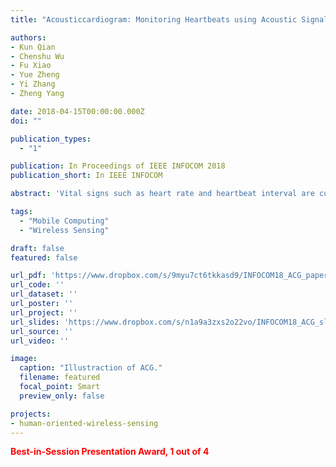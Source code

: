 ```yaml
---
title: "Acousticcardiogram: Monitoring Heartbeats using Acoustic Signals on Smart Devices"

authors:
- Kun Qian
- Chenshu Wu
- Fu Xiao
- Yue Zheng
- Yi Zhang
- Zheng Yang

date: 2018-04-15T00:00:00.000Z
doi: ""

publication_types:
  - "1"

publication: In Proceedings of IEEE INFOCOM 2018
publication_short: In IEEE INFOCOM

abstract: 'Vital signs such as heart rate and heartbeat interval are currently measured by electrocardiograms (ECG) or wearable physiological monitors. These techniques either require contact with the patient’s skin or are usually uncomfortable to wear, rendering them too expensive and user-unfriendly for daily monitoring. In this paper, we propose a new noninvasive technology to generate an Acousticcardiogram (ACG) that precisely monitors heartbeats using inaudible acoustic signals. ACG uses only commodity microphones and speakers commonly equipped on ubiquitous off-the-shelf devices, such as smartphones and laptops. By transmitting an acoustic signal and analyzing its reflections off human body, ACG is capable of recognizing the heart rate as well as heartbeat rhythm. We employ frequencymodulated sound signals to separate reflection of heart from that of background motions and breath, and continuously track the phase changes of the acoustic data. To translate these acoustic data into heart and breath rates, we leverage the dual microphone design on COTS mobile devices to suppress direct echo from speaker to microphones, identify heart rate in frequency domain, and adopt an advanced algorithm to extract individual heartbeats. We implement ACG on commercial devices and validate its performance in real environments. Experimental results demonstrate ACG monitors user’s heartbeat accurately, with median heart rate estimation error of 0.6 beat per minute (bpm), and median heartbeat interval estimation error of 19 ms.'

tags:
  - "Mobile Computing"
  - "Wireless Sensing"

draft: false
featured: false

url_pdf: 'https://www.dropbox.com/s/9myu7ct6tkkasd9/INFOCOM18_ACG_paper.pdf?dl=0'
url_code: ''
url_dataset: ''
url_poster: ''
url_project: ''
url_slides: 'https://www.dropbox.com/s/n1a9a3zxs2o22vo/INFOCOM18_ACG_slides.pptx?dl=0'
url_source: ''
url_video: ''

image:
  caption: "Illustraction of ACG."
  filename: featured
  focal_point: Smart
  preview_only: false

projects:
- human-oriented-wireless-sensing
---
```

<span style="color:red"><strong>Best-in-Session Presentation Award, 1 out of 4</strong></span>
